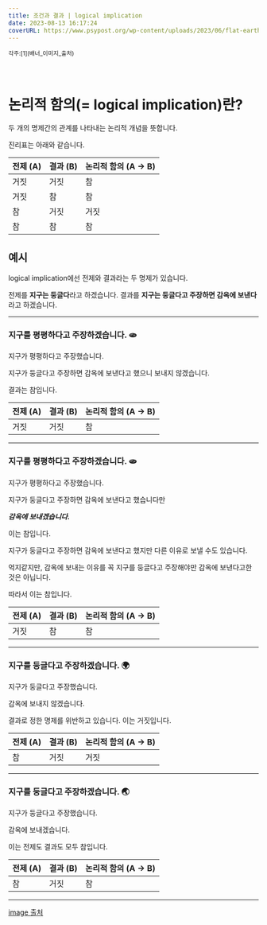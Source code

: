 ```yaml
---
title: 조건과 결과 | logical implication
date: 2023-08-13 16:17:24
coverURL: https://www.psypost.org/wp-content/uploads/2023/06/flat-earth-1024x512.jpg
---
```

<sup>
	각주:[1](배너_이미지_출처)
</sup>
<br />
<br />
<br />

# 논리적 함의(= logical implication)란?

두 개의 명제간의 관계를 나타내는 논리적 개념을 뜻합니다.

진리표는 아래와 같습니다.

| 전제 (A) | 결과 (B) | 논리적 함의 (A → B) |
|--------|--------|------------------|
|  거짓   |  거짓   |       참        |
|  거짓   |  참    |       참        |
|  참    |  거짓   |       거짓       |
|  참    |  참    |       참        |


## 예시

logical implication에선 전제와 결과라는 두 명제가 있습니다.

전제를 **지구는 둥글다**라고 하겠습니다.
결과를 **지구는 둥글다고 주장하면 감옥에 보낸다**라고 하겠습니다.

---

### **지구를 평평하다고 주장하겠습니다. 🫓**

지구가 평평하다고 주장했습니다.

지구가 둥글다고 주장하면 감옥에 보낸다고 했으니 보내지 않겠습니다.

결과는 참입니다.

| 전제 (A) | 결과 (B) | 논리적 함의 (A → B) |
|--------|--------|------------------|
|  거짓   |  거짓   |       참        |

---

### **지구를 평평하다고 주장하겠습니다. 🫓**

지구가 평평하다고 주장했습니다.

지구가 둥글다고 주장하면 감옥에 보낸다고 했습니다만

***감옥에 보내겠습니다.***

이는 참입니다.

지구가 둥글다고 주장하면 감옥에 보낸다고 했지만
다른 이유로 보낼 수도 있습니다.

억지같지만,
감옥에 보내는 이유를 꼭 지구를 둥글다고
주장해야만 감옥에 보낸다고한 것은 아닙니다.

따라서 이는 참입니다.

| 전제 (A) | 결과 (B) | 논리적 함의 (A → B) |
|--------|--------|------------------|
|  거짓   |  참   |       참        |

---

### **지구를 둥글다고 주장하겠습니다. 🌍**

지구가 둥글다고 주장했습니다.

감옥에 보내지 않겠습니다.

결과로 정한 명제를 위반하고 있습니다.
이는 거짓입니다.

| 전제 (A) | 결과 (B) | 논리적 함의 (A → B) |
|--------|--------|------------------|
|  참   |  거짓   |       거짓        |

---

### **지구를 둥글다고 주장하겠습니다. 🌏**

지구가 둥글다고 주장했습니다.

감옥에 보내겠습니다.

이는 전제도 결과도 모두 참입니다.

| 전제 (A) | 결과 (B) | 논리적 함의 (A → B) |
|--------|--------|------------------|
|  참   |  거짓   |       참        |

---

<a name="배너 이미지 출처"
href="https://www.psypost.org/wp-content/uploads/2023/06/flat-earth-1024x512.jpg">
image 출처</a>
